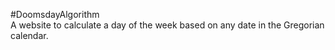 #DoomsdayAlgorithm  
A website to calculate a day of the week based on any date in the Gregorian calendar.

